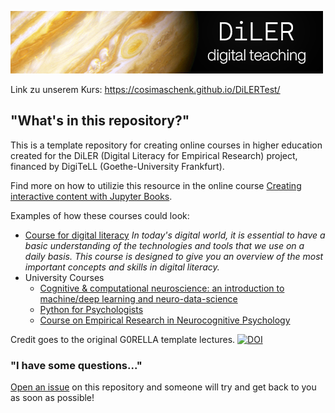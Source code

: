 ![logo](lecture/static/logo.png)

Link zu unserem Kurs: https://cosimaschenk.github.io/DiLERTest/


## "What's in this repository?"

This is a template repository for creating online courses in higher education created for the DiLER (Digital Literacy for Empirical Research) project, financed by DigiTeLL (Goethe-University Frankfurt).


Find more on how to utilizie this resource in the online course [Creating interactive content with Jupyter Books](https://diler-digitell.github.io/Jupyter-Book).

Examples of how these courses could look:

- [Course for digital literacy](https://diler-digitell.github.io/DiLER_digital_literacy_course/)
*In today's digital world, it is essential to have a basic understanding of the technologies and tools that we use on a daily basis. This course is designed to give you an overview of the most important concepts and skills in digital literacy.*
- University Courses
  - [Cognitive & computational neuroscience: an introduction to machine/deep learning and neuro-data-science](https://peerherholz.github.io/Cog_Com_Neuro_ML_DL/)
  - [Python for Psychologists](https://peerherholz.github.io/Python_for_Psychologists_Winter2021)
  - [Course on Empirical Research in Neurocognitive Psychology](https://peerherholz.github.io/EXPRA_Winter2021)



Credit goes to the original G0RELLA template lectures.
[![DOI](https://zenodo.org/badge/DOI/10.5281/zenodo.4279400.svg)](https://doi.org/10.5281/zenodo.4279400)


### "I have some questions..."

[Open an issue]() on this repository and someone will try and get back to you as soon as possible!
